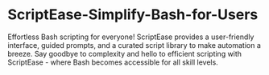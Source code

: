 # ScriptEase-Simplify-Bash-for-Users
Effortless Bash scripting for everyone! ScriptEase provides a user-friendly interface, guided prompts, and a curated script library to make automation a breeze. Say goodbye to complexity and hello to efficient scripting with ScriptEase - where Bash becomes accessible for all skill levels.
